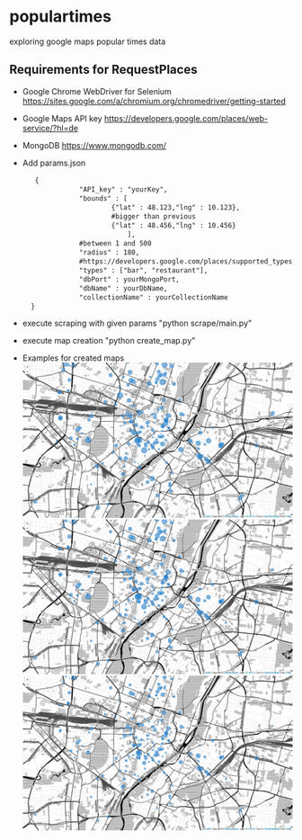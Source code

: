 # populartimes
exploring google maps popular times data
## Requirements for RequestPlaces
+ Google Chrome WebDriver for Selenium
    https://sites.google.com/a/chromium.org/chromedriver/getting-started
+ Google Maps API key https://developers.google.com/places/web-service/?hl=de
+ MongoDB https://www.mongodb.com/
+ Add params.json

         {
                    "API_key" : "yourKey",
                    "bounds" : [
                            {"lat" : 48.123,"lng" : 10.123},
                            #bigger than previous
                            {"lat" : 48.456,"lng" : 10.456}
                                ],
                    #between 1 and 500
                    "radius" : 180,
                    #https://developers.google.com/places/supported_types
                    "types" : ["bar", "restaurant"], 
                    "dbPort" : yourMongoPort,
                    "dbName" : yourDbName,
                    "collectionName" : yourCollectionName
        }

+ execute scraping with given params "python scrape/main.py"
+ execute map creation "python create_map.py"

+ Examples for created maps
![Saturday-20](/content/5-20.png?raw=true "Saturday 20:00")
![Saturday-21](/content/5-21.png?raw=true "Saturday 21:00")
![Saturday-22](/content/5-22.png?raw=true "Saturday 22:00")
